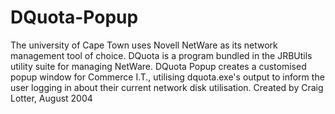 DQuota-Popup
============

The university of Cape Town uses Novell NetWare as its network management tool of choice. DQuota is a program bundled in the JRBUtils utility suite for managing NetWare. DQuota Popup creates a customised popup window for Commerce I.T., utilising dquota.exe's output to inform the user logging in about their current network disk utilisation.  Created by Craig Lotter, August 2004
